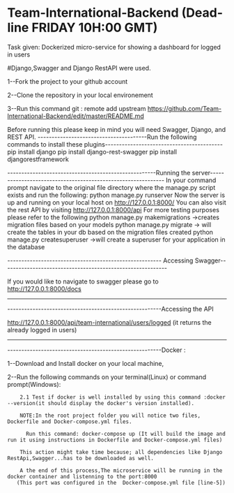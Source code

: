 # Team-International-Backend (Dead-line FRIDAY 10H:00 GMT)


Task given: Dockerized micro-service for showing a dashboard for logged in users

#Django,Swagger and Django RestAPI were  used.


1--Fork the project to your github account
    
   
2--Clone the repository in your local environement

3--Run this command git : remote add upstream https://github.com/Team-International-Backend/edit/master/README.md
 
 
 Before running this please keep in mind you will need Swagger, Django, and REST API.
---------------------------------------Run the following commands to install these plugins------------------------------------------
 pip install django
 pip install django-rest-swagger
 pip install djangorestframework
 
 -----------------------------------------------------Running the server-------------------------------------------------------------
In your command prompt navigate to the original file directory where the manage.py script exists and run the following:
python manage.py runserver
Now the server is up and running on your local host on http://127.0.0.1:8000/
You can also visit the rest API by visiting http://127.0.0.1:8000/api
For more testing purposes please refer to the following
python manage.py makemigrations ->creates migration files based on your models
python manage.py migrate -> will create the tables in your db based on the migration files created
python manage.py createsuperuser ->will create a superuser for your application in the database

------------------------------------------------------- Accessing Swagger-----------------------------------------------------------

If you would like to navigate to swagger please go to http://127.0.0.1:8000/docs

------------------------------------------------------------------------------------------


-------------------------------------------------------Accessing the API

http://127.0.0.1:8000/api/team-international/users/logged (it returns the already logged in users)


-------------------------------------------------------


-------------------------------------------------------Docker :

1--Download and Install docker on your local machine,

2--Run the following  commands on your terminal(Linux) or command prompt(Windows):

        2.1 Test if docker is well installed by using this command :docker --version(it should display the docker's version installed).
        
        NOTE:In the root project folder you will notice two files, Dockerfile and Docker-compose.yml files.
        
          Run this command: docker-compose up (It will build the image and run it using instructions in Dockerfile and Docker-compose.yml files)
          
        This action might take time because; all dependencies like Django RestApi,Swagger...has to be downloaded as well.
        
        A the end of this process,The microservice will be running in the docker container and listenning to the port:8000
       (This port was configured in the  Docker-compose.yml file [line-5])


 
